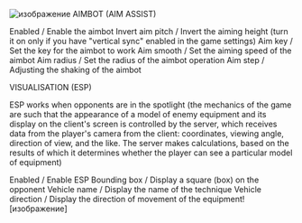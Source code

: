 ![изображение](https://github.com/Solo0101/SO_Repo/assets/94441775/cdc95dec-e043-43d5-ab69-2b7e9fbc11a0)
AIMBOT (AIM ASSIST)

 Enabled / Enable the aimbot
 Invert aim pitch / Invert the aiming height (turn it on only if you have "vertical sync" enabled in the game settings)
 Aim key / Set the key for the aimbot to work
 Aim smooth / Set the aiming speed of the aimbot
 Aim radius / Set the radius of the aimbot operation
 Aim step / Adjusting the shaking of the aimbot


VISUALISATION (ESP)

ESP works when opponents are in the spotlight (the mechanics of the game are such that the appearance of a model of enemy equipment and its display on the client's screen is controlled by the server, which receives data from the player's camera from the client: coordinates, viewing angle, direction of view, and the like. The server makes calculations, based on the results of which it determines whether the player can see a particular model of equipment)

 Enabled / Enable ESP
 Bounding box / Display a square (box) on the opponent
 Vehicle name / Display the name of the technique
 Vehicle direction / Display the direction of movement of the equipment![изображение]
